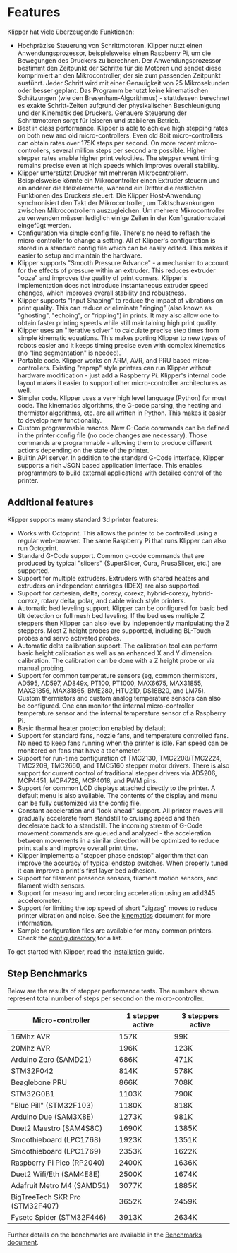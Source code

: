 # Features

Klipper hat viele überzeugende Funktionen:

* Hochpräzise Steuerung von Schrittmotoren. Klipper nutzt einen Anwendungsprozessor, beispielsweise einen Raspberry Pi, um die Bewegungen des Druckers zu berechnen. Der Anwendungsprozessor bestimmt den Zeitpunkt der Schritte für die Motoren und sendet diese komprimiert an den Mikrocontroller, der sie zum passenden Zeitpunkt ausführt. Jeder Schritt wird mit einer Genauigkeit von 25 Mikrosekunden oder besser geplant. Das Programm benutzt keine kinematischen Schätzungen (wie den Bresenham-Algorithmus) - stattdessen berechnet es exakte Schritt-Zeiten aufgrund der physikalischen Beschleunigung und der Kinematik des Druckers. Genauere Steuerung der Schrittmotoren sorgt für leiseren und stabileren Betrieb.
* Best in class performance. Klipper is able to achieve high stepping rates on both new and old micro-controllers. Even old 8bit micro-controllers can obtain rates over 175K steps per second. On more recent micro-controllers, several million steps per second are possible. Higher stepper rates enable higher print velocities. The stepper event timing remains precise even at high speeds which improves overall stability.
* Klipper unterstützt Drucker mit mehreren Mikrocontrollern. Beispielsweise könnte ein Mikrocontroller einen Extruder steuern und ein anderer die Heizelemente, während ein Dritter die restlichen Funktionen des Druckers steuert. Die Klipper Host-Anwendung synchronisiert den Takt der Mikrocontroller, um Taktschwankungen zwischen Mikrocontrollern auszugleichen. Um mehrere Mikrocontroller zu verwenden müssen lediglich einige Zeilen in der Konfigurationsdatei eingefügt werden.
* Configuration via simple config file. There's no need to reflash the micro-controller to change a setting. All of Klipper's configuration is stored in a standard config file which can be easily edited. This makes it easier to setup and maintain the hardware.
* Klipper supports "Smooth Pressure Advance" - a mechanism to account for the effects of pressure within an extruder. This reduces extruder "ooze" and improves the quality of print corners. Klipper's implementation does not introduce instantaneous extruder speed changes, which improves overall stability and robustness.
* Klipper supports "Input Shaping" to reduce the impact of vibrations on print quality. This can reduce or eliminate "ringing" (also known as "ghosting", "echoing", or "rippling") in prints. It may also allow one to obtain faster printing speeds while still maintaining high print quality.
* Klipper uses an "iterative solver" to calculate precise step times from simple kinematic equations. This makes porting Klipper to new types of robots easier and it keeps timing precise even with complex kinematics (no "line segmentation" is needed).
* Portable code. Klipper works on ARM, AVR, and PRU based micro-controllers. Existing "reprap" style printers can run Klipper without hardware modification - just add a Raspberry Pi. Klipper's internal code layout makes it easier to support other micro-controller architectures as well.
* Simpler code. Klipper uses a very high level language (Python) for most code. The kinematics algorithms, the G-code parsing, the heating and thermistor algorithms, etc. are all written in Python. This makes it easier to develop new functionality.
* Custom programmable macros. New G-Code commands can be defined in the printer config file (no code changes are necessary). Those commands are programmable - allowing them to produce different actions depending on the state of the printer.
* Builtin API server. In addition to the standard G-Code interface, Klipper supports a rich JSON based application interface. This enables programmers to build external applications with detailed control of the printer.

## Additional features

Klipper supports many standard 3d printer features:

* Works with Octoprint. This allows the printer to be controlled using a regular web-browser. The same Raspberry Pi that runs Klipper can also run Octoprint.
* Standard G-Code support. Common g-code commands that are produced by typical "slicers" (SuperSlicer, Cura, PrusaSlicer, etc.) are supported.
* Support for multiple extruders. Extruders with shared heaters and extruders on independent carriages (IDEX) are also supported.
* Support for cartesian, delta, corexy, corexz, hybrid-corexy, hybrid-corexz, rotary delta, polar, and cable winch style printers.
* Automatic bed leveling support. Klipper can be configured for basic bed tilt detection or full mesh bed leveling. If the bed uses multiple Z steppers then Klipper can also level by independently manipulating the Z steppers. Most Z height probes are supported, including BL-Touch probes and servo activated probes.
* Automatic delta calibration support. The calibration tool can perform basic height calibration as well as an enhanced X and Y dimension calibration. The calibration can be done with a Z height probe or via manual probing.
* Support for common temperature sensors (eg, common thermistors, AD595, AD597, AD849x, PT100, PT1000, MAX6675, MAX31855, MAX31856, MAX31865, BME280, HTU21D, DS18B20, and LM75). Custom thermistors and custom analog temperature sensors can also be configured. One can monitor the internal micro-controller temperature sensor and the internal temperature sensor of a Raspberry Pi.
* Basic thermal heater protection enabled by default.
* Support for standard fans, nozzle fans, and temperature controlled fans. No need to keep fans running when the printer is idle. Fan speed can be monitored on fans that have a tachometer.
* Support for run-time configuration of TMC2130, TMC2208/TMC2224, TMC2209, TMC2660, and TMC5160 stepper motor drivers. There is also support for current control of traditional stepper drivers via AD5206, MCP4451, MCP4728, MCP4018, and PWM pins.
* Support for common LCD displays attached directly to the printer. A default menu is also available. The contents of the display and menu can be fully customized via the config file.
* Constant acceleration and "look-ahead" support. All printer moves will gradually accelerate from standstill to cruising speed and then decelerate back to a standstill. The incoming stream of G-Code movement commands are queued and analyzed - the acceleration between movements in a similar direction will be optimized to reduce print stalls and improve overall print time.
* Klipper implements a "stepper phase endstop" algorithm that can improve the accuracy of typical endstop switches. When properly tuned it can improve a print's first layer bed adhesion.
* Support for filament presence sensors, filament motion sensors, and filament width sensors.
* Support for measuring and recording acceleration using an adxl345 accelerometer.
* Support for limiting the top speed of short "zigzag" moves to reduce printer vibration and noise. See the [kinematics](Kinematics.md) document for more information.
* Sample configuration files are available for many common printers. Check the [config directory](../config/) for a list.

To get started with Klipper, read the [installation](Installation.md) guide.

## Step Benchmarks

Below are the results of stepper performance tests. The numbers shown represent total number of steps per second on the micro-controller.

| Micro-controller | 1 stepper active | 3 steppers active |
| --- | --- | --- |
| 16Mhz AVR | 157K | 99K |
| 20Mhz AVR | 196K | 123K |
| Arduino Zero (SAMD21) | 686K | 471K |
| STM32F042 | 814K | 578K |
| Beaglebone PRU | 866K | 708K |
| STM32G0B1 | 1103K | 790K |
| "Blue Pill" (STM32F103) | 1180K | 818K |
| Arduino Due (SAM3X8E) | 1273K | 981K |
| Duet2 Maestro (SAM4S8C) | 1690K | 1385K |
| Smoothieboard (LPC1768) | 1923K | 1351K |
| Smoothieboard (LPC1769) | 2353K | 1622K |
| Raspberry Pi Pico (RP2040) | 2400K | 1636K |
| Duet2 Wifi/Eth (SAM4E8E) | 2500K | 1674K |
| Adafruit Metro M4 (SAMD51) | 3077K | 1885K |
| BigTreeTech SKR Pro (STM32F407) | 3652K | 2459K |
| Fysetc Spider (STM32F446) | 3913K | 2634K |

Further details on the benchmarks are available in the [Benchmarks document](Benchmarks.md).
